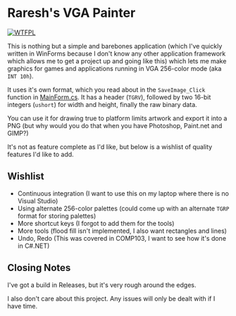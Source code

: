 # Raresh's VGA Painter

[![WTFPL](http://www.wtfpl.net/wp-content/uploads/2012/12/wtfpl-badge-2.png)](http://www.wtfpl.net/)

This is nothing but a simple and barebones application (which I've quickly written in WinForms because I don't know any other application framework which allows me to get a project up and going like this) which lets me make graphics for games and applications running in VGA 256-color mode (aka `INT 10h`).

It uses it's own format, which you read about in the `SaveImage_Click` function in [MainForm.cs](VGAPainter/MainForm.cs). It has a header (`TGRV`), followed by two 16-bit integers (`ushort`) for width and height, finally the raw binary data.

You can use it for drawing true to platform limits artwork and export it into a PNG (but why would you do that when you have Photoshop, Paint.net and GIMP?)

It's not as feature complete as I'd like, but below is a wishlist of quality features I'd like to add.

## Wishlist

* Continuous integration (I want to use this on my laptop where there is no Visual Studio)
* Using alternate 256-color palettes (could come up with an alternate `TGRP` format for storing palettes)
* More shortcut keys (I forgot to add them for the tools)
* More tools (flood fill isn't implemented, I also want rectangles and lines)
* Undo, Redo (This was covered in COMP103, I want to see how it's done in C#.NET)

## Closing Notes

I've got a build in Releases, but it's very rough around the edges.

I also don't care about this project. Any issues will only be dealt with if I have time.

